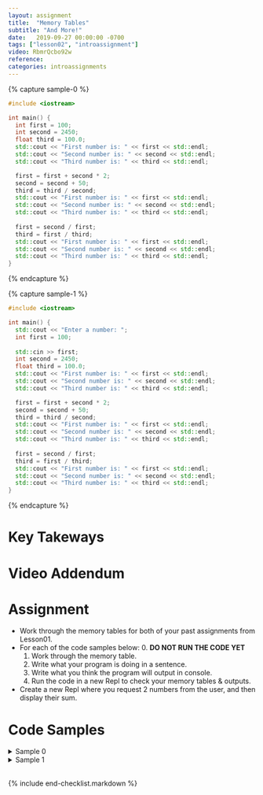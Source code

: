 ```yaml
---
layout: assignment
title:  "Memory Tables"
subtitle: "And More!"
date:   2019-09-27 00:00:00 -0700
tags: ["lesson02", "introassignment"]
video: RbmrQcbo92w
reference: 
categories: introassignments
---
```


{% capture sample-0 %}

```cpp
#include <iostream>

int main() {
  int first = 100;
  int second = 2450;
  float third = 100.0;
  std::cout << "First number is: " << first << std::endl;
  std::cout << "Second number is: " << second << std::endl;
  std::cout << "Third number is: " << third << std::endl;

  first = first + second * 2;
  second = second + 50;
  third = third / second;
  std::cout << "First number is: " << first << std::endl;
  std::cout << "Second number is: " << second << std::endl;
  std::cout << "Third number is: " << third << std::endl;
  
  first = second / first;
  third = first / third;
  std::cout << "First number is: " << first << std::endl;
  std::cout << "Second number is: " << second << std::endl;
  std::cout << "Third number is: " << third << std::endl;
}
```

{% endcapture %}

{% capture sample-1 %}

```cpp
#include <iostream>

int main() {
  std::cout << "Enter a number: ";
  int first = 100;
  
  std::cin >> first;
  int second = 2450;
  float third = 100.0;
  std::cout << "First number is: " << first << std::endl;
  std::cout << "Second number is: " << second << std::endl;
  std::cout << "Third number is: " << third << std::endl;

  first = first + second * 2;
  second = second + 50;
  third = third / second;
  std::cout << "First number is: " << first << std::endl;
  std::cout << "Second number is: " << second << std::endl;
  std::cout << "Third number is: " << third << std::endl;
  
  first = second / first;
  third = first / third;
  std::cout << "First number is: " << first << std::endl;
  std::cout << "Second number is: " << second << std::endl;
  std::cout << "Third number is: " << third << std::endl;
}
```

{% endcapture %}

# Key Takeways

# Video Addendum

# Assignment
* Work through the memory tables for both of your past assignments from Lesson01.
* For each of the code samples below:
    0. **DO NOT RUN THE CODE YET**
    1. Work through the memory table.
    2. Write what your program is doing in a sentence.
    3. Write what you think the program will output in console.
    4. Run the code in a new Repl to check your memory tables & outputs.
 * Create a new Repl where you request 2 numbers from the user, and then display their sum.

# Code Samples
<details><summary>Sample 0</summary>{{sample-0 | markdownify }}</details>
<details><summary>Sample 1</summary>{{sample-1 | markdownify }}</details>
<br />

{% include end-checklist.markdown %}
